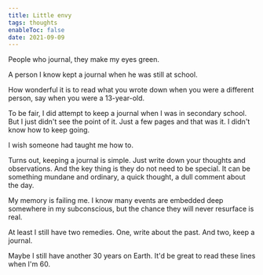 ```yaml
---
title: Little envy
tags: thoughts
enableToc: false
date: 2021-09-09
---
```


People who journal, they make my eyes green.

A person I know kept a journal when he was still at school.

How wonderful it is to read what you wrote down when you were a different person, say when you were a 13-year-old.

To be fair, I did attempt to keep a journal when I was in secondary school. But I just didn't see the point of it. Just a few pages and that was it. I didn't know how to keep going.

I wish someone had taught me how to.

Turns out, keeping a journal is simple. Just write down your thoughts and observations. And the key thing is they do not need to be special. It can be something mundane and ordinary, a quick thought, a dull comment about the day.

My memory is failing me. I know many events are embedded deep somewhere in my subconscious, but the chance they will never resurface is real.

At least I still have two remedies. One, write about the past. And two, keep a journal.

Maybe I still have another 30 years on Earth. It'd be great to read these lines when I'm 60.

